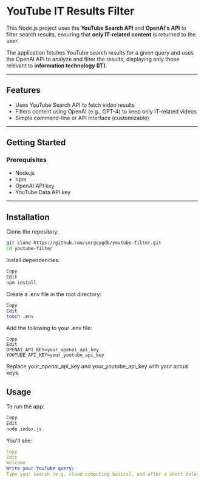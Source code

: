 # YouTube IT Results Filter

This Node.js project uses the **YouTube Search API** and **OpenAI's API** to filter search results, ensuring that **only IT-related content** is returned to the user.

The application fetches YouTube search results for a given query and uses the OpenAI API to analyze and filter the results, displaying only those relevant to **information technology (IT)**.

---

## Features

- Uses YouTube Search API to fetch video results
- Filters content using OpenAI (e.g., GPT-4) to keep only IT-related videos
- Simple command-line or API interface (customizable)

---

## Getting Started

### Prerequisites

- Node.js
- npm
- OpenAI API key
- YouTube Data API key

---

## Installation

Clone the repository:

``` bash
git clone https://github.com/sergeygdb/youtube-filter.git
cd youtube-filter
```
Install dependencies:

``` bash
Copy
Edit
npm install
```

Create a .env file in the root directory:

``` bash
Copy
Edit
touch .env
```

Add the following to your .env file:

``` env
Copy
Edit
OPENAI_API_KEY=your_openai_api_key
YOUTUBE_API_KEY=your_youtube_api_key
```

Replace your_openai_api_key and your_youtube_api_key with your actual keys.

## Usage

To run the app:

``` bash
Copy
Edit
node index.js

``` 
You'll see:

``` yaml
Copy
Edit
Welcome
Write your YouTube query:
Type your search (e.g. cloud computing basics), and after a short delay, a new tab in your default browser will open displaying 5 YouTube results filtered to show only IT-related content.
```
